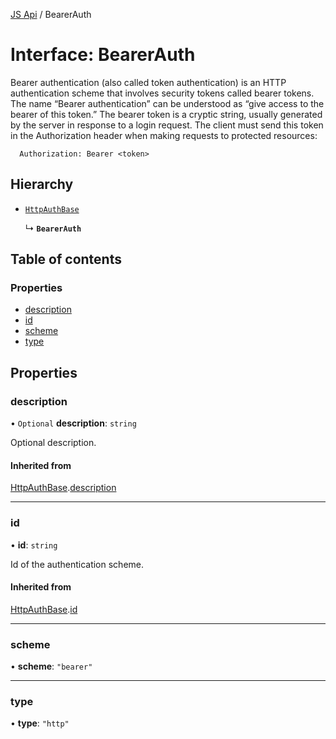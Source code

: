 [JS Api](../index.md) / BearerAuth

# Interface: BearerAuth

Bearer authentication (also called token authentication) is an HTTP authentication scheme that involves security tokens called bearer tokens.
The name “Bearer authentication” can be understood as “give access to the bearer of this token.” The bearer token is a cryptic string, usually generated by the server in response to a login request.
The client must send this token in the Authorization header when making requests to protected resources:
```
  Authorization: Bearer <token>
```

## Hierarchy

- [`HttpAuthBase`](HttpAuthBase.md)

  ↳ **`BearerAuth`**

## Table of contents

### Properties

- [description](BearerAuth.md#description)
- [id](BearerAuth.md#id)
- [scheme](BearerAuth.md#scheme)
- [type](BearerAuth.md#type)

## Properties

### description

• `Optional` **description**: `string`

Optional description.

#### Inherited from

[HttpAuthBase](HttpAuthBase.md).[description](HttpAuthBase.md#description)

___

### id

• **id**: `string`

Id of the authentication scheme.

#### Inherited from

[HttpAuthBase](HttpAuthBase.md).[id](HttpAuthBase.md#id)

___

### scheme

• **scheme**: ``"bearer"``

___

### type

• **type**: ``"http"``
